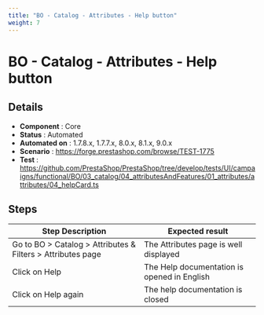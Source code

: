 ```yaml
---
title: "BO - Catalog - Attributes - Help button"
weight: 7
---
```


# BO - Catalog - Attributes - Help button
## Details
* **Component** : Core
* **Status** : Automated
* **Automated on** : 1.7.8.x, 1.7.7.x, 8.0.x, 8.1.x, 9.0.x
* **Scenario** : https://forge.prestashop.com/browse/TEST-1775
* **Test** : https://github.com/PrestaShop/PrestaShop/tree/develop/tests/UI/campaigns/functional/BO/03_catalog/04_attributesAndFeatures/01_attributes/attributes/04_helpCard.ts

## Steps
| Step Description | Expected result |
| ----- | ----- |
| Go to BO > Catalog > Attributes & Filters > Attributes page | The Attributes page is well displayed |
| Click on Help | The Help documentation is opened in English |
| Click on Help again | The help documentation is closed |
